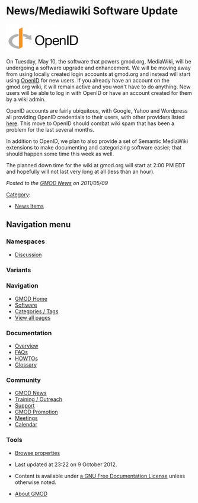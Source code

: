 



<span id="top"></span>




# <span dir="auto">News/Mediawiki Software Update</span>











<a href="../File:320px-OpenID_logo.svg.png" class="image"
title="OpenID"><img
src="https://raw.githubusercontent.com/GMOD/gmod.github.io/main/mediawiki/images/thumb/9/96/320px-OpenID_logo.svg.png/200px-320px-OpenID_logo.svg.png"
srcset="https://raw.githubusercontent.com/GMOD/gmod.github.io/main/mediawiki/images/thumb/9/96/320px-OpenID_logo.svg.png/300px-320px-OpenID_logo.svg.png 1.5x, https://raw.githubusercontent.com/GMOD/gmod.github.io/main/mediawiki/images/9/96/320px-OpenID_logo.svg.png 2x"
width="200" height="75" alt="OpenID" /></a>



On Tuesday, May 10, the software that powers gmod.org, MediaWiki, will
be undergoing a software upgrade and enhancement. We will be moving away
from using locally created login accounts at gmod.org and instead will
start using <a href="http://openid.net/" class="external text"
rel="nofollow">OpenID</a> for new users. If you already have an account
on the gmod.org wiki, it will remain active and you won't have to do
anything. New users will be able to log in with OpenID or have an
account created for them by a wiki admin.

OpenID accounts are fairly ubiquitous, with Google, Yahoo and Wordpress
all providing OpenID credentials to their users, with other providers
listed <a href="http://openid.net/get-an-openid/" class="external text"
rel="nofollow">here</a>. This move to OpenID should combat wiki spam
that has been a problem for the last several months.

In addition to OpenID, we plan to also provide a set of Semantic
MediaWiki extensions to make documenting and categorizing software
easier; that should happen some time this week as well.

The planned down time for the wiki at gmod.org will start at 2:00 PM EDT
and hopefully will not last very long at all (less than an hour).

  



*Posted to the [GMOD News](../GMOD_News "GMOD News") on 2011/05/09*






[Category](../Special%3ACategories "Special%3ACategories"):

- [News Items](../Category%3ANews_Items "Category%3ANews Items")






## Navigation menu



### Namespaces


- <span id="ca-talk"><a
  href="http://gmod.org/mediawiki/index.php?title=Talk:News/Mediawiki_Software_Update&amp;action=edit&amp;redlink=1"
  accesskey="t"
  title="Discussion about the content page [t]">Discussion</a></span>


### 

### Variants[](#)








<a href="../Main_Page"
style="background-image: url(../../images/GMOD-cogs.png);"
title="Visit the main page"></a>


### Navigation



- <span id="n-GMOD-Home">[GMOD Home](../Main_Page)</span>
- <span id="n-Software">[Software](../GMOD_Components)</span>
- <span id="n-Categories-.2F-Tags">[Categories /
  Tags](../Categories)</span>
- <span id="n-View-all-pages">[View all
  pages](../Special:AllPages)</span>




### Documentation



- <span id="n-Overview">[Overview](../Overview)</span>
- <span id="n-FAQs">[FAQs](../Category%3AFAQ)</span>
- <span id="n-HOWTOs">[HOWTOs](../Category%3AHOWTO)</span>
- <span id="n-Glossary">[Glossary](../Glossary)</span>




### Community



- <span id="n-GMOD-News">[GMOD News](../GMOD_News)</span>
- <span id="n-Training-.2F-Outreach">[Training /
  Outreach](../Training_and_Outreach)</span>
- <span id="n-Support">[Support](../Support)</span>
- <span id="n-GMOD-Promotion">[GMOD Promotion](../GMOD_Promotion)</span>
- <span id="n-Meetings">[Meetings](../Meetings)</span>
- <span id="n-Calendar">[Calendar](../Calendar)</span>




### Tools

- <span id="t-smwbrowselink"><a href="../Special%3ABrowse/News-2FMediawiki_Software_Update"
  rel="smw-browse">Browse properties</a></span>



- <span id="footer-info-lastmod">Last updated at 23:22 on 9 October
  2012.</span>
<!-- - <span id="footer-info-viewcount">7,718 page views.</span> -->
- <span id="footer-info-copyright">Content is available under
  <a href="http://www.gnu.org/licenses/fdl-1.3.html" class="external"
  rel="nofollow">a GNU Free Documentation License</a> unless otherwise
  noted.</span>

<!-- -->

- <span id="footer-places-about">[About
  GMOD](../GMOD%3AAbout "GMOD%3AAbout")</span>

<!-- -->




